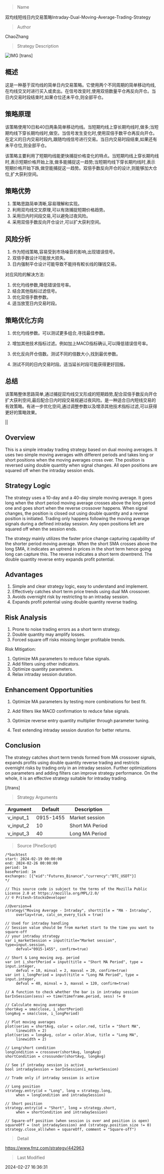 
> Name

双均线短线日内交易策略Intraday-Dual-Moving-Average-Trading-Strategy

> Author

ChaoZhang

> Strategy Description

![IMG](https://www.fmz.com/upload/asset/10a1a5b5e6ad30900c8.png)
[trans]
## 概述

这是一种基于双均线的简单日内交易策略。它使用两个不同周期的简单移动均线,在均线交叉时进行买入或卖出。在信号改变时,使用双倍数量平仓再反向开仓。当日内交易时段结束时,如果仓位还未平仓,则全部平仓。

## 策略原理

该策略使用10日和40日两条简单移动均线。当短期均线上穿长期均线时,做多;当短期均线下穿长期均线时,做空。当信号发生变化时,使用双倍手数平仓再反向开仓。在定义的日内交易时段内,跟随均线信号进行交易。当日内交易时段结束,如果还有未平仓位,则全部平仓。

该策略主要利用了短期均线能更快捕捉价格变化的特点。当短期均线上穿长期均线时,表示短期价格开始上涨,做多能捕捉这一趋势;当短期均线下穿长期均线时,表示短期价格开始下跌,做空能捕捉这一趋势。双倍手数反向开仓的设计,则能够加大仓位,扩大获利空间。

## 策略优势

1. 策略思路简单清晰,容易理解和实现。
2. 利用双均线交叉原理,可以有效捕捉短期价格趋势。 
3. 采用日内时间段交易,可以避免过夜风险。
4. 采用双倍手数反向开仓设计,可以扩大获利空间。

## 风险分析

1. 作为短线策略,容易受到市场噪音的影响,出现错误信号。
2. 双倍手数设计可能放大损失。
3. 日内强制平仓设计可能导致不能持有較长线的赚钱交易。

对应风险的解决方法:

1. 优化均线参数,降低错误信号率。
2. 结合其他指标过滤信号。 
3. 优化双倍手数参数。
4. 适当放宽日内交易时段。

## 策略优化方向

1. 优化均线参数。可以测试更多组合,寻找最佳参数。

2. 增加其他技术指标过滤。例如加上MACD指标确认,可以降低错误信号率。

3. 优化反向开仓倍数。测试不同的倍数大小,找到最优参数。

4. 测试不同的日内交易时段。适当延长时段可能获得更好回报。

## 总结

该策略整体思路简单,通过捕捉双均线交叉形成的短期趋势,配合双倍手数反向开仓扩大获利空间,最后配合日内时段交易规避过夜风险。是一种适合日内短线交易的有效策略。有进一步优化空间,通过调整参数以及增添其他技术指标过滤,可以获得更好的策略效果。

||

## Overview  

This is a simple intraday trading strategy based on dual moving averages. It uses two simple moving averages with different periods and takes long or short positions when the moving averages cross over. The position is reversed using double quantity when signal changes. All open positions are squared off when the intraday session ends.  

## Strategy Logic

The strategy uses a 10-day and a 40-day simple moving average. It goes long when the short period moving average crosses above the long period one and goes short when the reverse crossover happens. When signal changes, the position is closed out using double quantity and a reverse position is initiated. Trading only happens following the moving average signals during a defined intraday session. Any open positions left are squared off when the session ends.

The strategy mainly utilizes the faster price change capturing capability of the shorter period moving average. When the short SMA crosses above the long SMA, it indicates an uptrend in prices in the short term hence going long can capture this. The reverse indicates a short term downtrend. The double quantity reverse entry expands profit potential.


## Advantages

1. Simple and clear strategy logic, easy to understand and implement.  
2. Effectively catches short term price trends using dual MA crossover.
3. Avoids overnight risk by restricting to an intraday session. 
4. Expands profit potential using double quantity reverse trading.

## Risk Analysis 

1. Prone to noise trading errors as a short term strategy.  
2. Double quantity may amplify losses.
3. Forced square off risks missing longer profitable trends.

Risk Mitigation:

1. Optimize MA parameters to reduce false signals.  
2. Add filters using other indicators.  
3. Optimize quantity parameters.
4. Relax intraday session duration.


## Enhancement Opportunities

1. Optimize MA parameters by testing more combinations for best fit.  

2. Add filters like MACD confirmation to reduce false signals.  

3. Optimize reverse entry quantity multiplier through parameter tuning.

4. Test extending intraday session duration for better returns.


## Conclusion

The strategy catches short term trends formed from MA crossover signals, expands profits using double quantity reverse trading and restricts overnight risks by trading only in an intraday session. Further optimizations on parameters and adding filters can improve strategy performance. On the whole, it is an effective strategy suitable for intraday trading.

[/trans]

> Strategy Arguments



|Argument|Default|Description|
|----|----|----|
|v_input_1|0915-1455|Market session|
|v_input_2|10|Short MA Period|
|v_input_3|40|Long MA Period|


> Source (PineScript)

``` pinescript
/*backtest
start: 2024-02-19 00:00:00
end: 2024-02-26 00:00:00
period: 1m
basePeriod: 1m
exchanges: [{"eid":"Futures_Binance","currency":"BTC_USDT"}]
*/

// This source code is subject to the terms of the Mozilla Public License 2.0 at https://mozilla.org/MPL/2.0/
// © Pritesh-StocksDeveloper

//@version=4
strategy("Moving Average - Intraday", shorttitle = "MA - Intraday", 
     overlay=true, calc_on_every_tick = true)

// Used for intraday handling
// Session value should be from market start to the time you want to square-off 
// your intraday strategy
var i_marketSession = input(title="Market session", type=input.session, 
     defval="0915-1455", confirm=true)

// Short & Long moving avg. period
var int i_shortPeriod = input(title = "Short MA Period", type = input.integer, 
     defval = 10, minval = 2, maxval = 20, confirm=true)
var int i_longPeriod = input(title = "Long MA Period", type = input.integer, 
     defval = 40, minval = 3, maxval = 120, confirm=true)

// A function to check whether the bar is in intraday session
barInSession(sess) => time(timeframe.period, sess) != 0

// Calculate moving averages
shortAvg = sma(close, i_shortPeriod)
longAvg = sma(close, i_longPeriod)

// Plot moving averages
plot(series = shortAvg, color = color.red, title = "Short MA", 
     linewidth = 2)
plot(series = longAvg, color = color.blue, title = "Long MA", 
     linewidth = 2)

// Long/short condition
longCondition = crossover(shortAvg, longAvg)
shortCondition = crossunder(shortAvg, longAvg)

// See if intraday session is active
bool intradaySession = barInSession(i_marketSession)

// Trade only if intraday session is active

// Long position
strategy.entry(id = "Long", long = strategy.long, 
     when = longCondition and intradaySession)

// Short position
strategy.entry(id = "Short", long = strategy.short, 
     when = shortCondition and intradaySession)

// Square-off position (when session is over and position is open)
squareOff = (not intradaySession) and (strategy.position_size != 0)
strategy.close_all(when = squareOff, comment = "Square-off")
```

> Detail

https://www.fmz.com/strategy/442963

> Last Modified

2024-02-27 16:36:31
